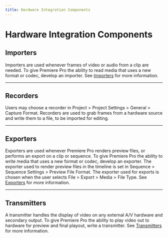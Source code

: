```yaml
---
title: Hardware Integration Components
---
```

# Hardware Integration Components

## Importers

Importers are used whenever frames of video or audio from a clip are needed. To give Premiere Pro the ability to read media that uses a new format or codec, develop an importer. See [Importers](../../importers/importers) for more information.

---

## Recorders

Users may choose a recorder in Project > Project Settings > General > Capture Format. Recorders are used to grab frames from a hardware source and write them to a file, to be imported for editing.

---

## Exporters

Exporters are used whenever Premiere Pro renders preview files, or performs an export on a clip or sequence. To give Premiere Pro the ability to write media that uses a new format or codec, develop an exporter. The exporter used to render preview files in the timeline is set in Sequence > Sequence Settings > Preview File Format. The exporter used for exports is chosen when the user selects File > Export > Media > File Type. See [Exporters](../../exporters/exporters) for more information.

---

## Transmitters

A transmitter handles the display of video on any external A/V hardware and secondary output. To give Premiere Pro the ability to play video out to hardware for preview and final playout, write a transmitter. See [Transmitters](../../transmitters/transmitters) for more information.
